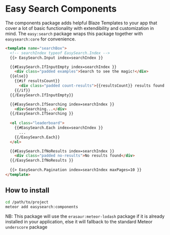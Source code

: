 Easy Search Components
=====================

The components package adds helpful Blaze Templates to your app that cover a lot of basic functionality with extendibility 
and customization in mind. The `easy:search` package wraps this package together with `easysearch:core` for convenience. 

```html
<template name="searchBox">
  <!-- searchIndex typeof EasySearch.Index -->
  {{> EasySearch.Input index=searchIndex }}

  {{#EasySearch.IfInputEmpty index=searchIndex }}
    <div class="padded examples">Search to see the magic!</div>
  {{else}}
    {{#if resultsCount}}
      <div class="padded count-results">{{resultsCount}} results found.</div>
    {{/if}}
  {{/EasySearch.IfInputEmpty}}

  {{#EasySearch.IfSearching index=searchIndex }}
    <div>Searching...</div>
  {{/EasySearch.IfSearching }}  
  
  <ol class="leaderboard">
    {{#EasySearch.Each index=searchIndex }}
      ...
    {{/EasySearch.Each}}
  </ol>

  {{#EasySearch.IfNoResults index=searchIndex }}
    <div class="padded no-results">No results found</div>
  {{/EasySearch.IfNoResults }}
  
  {{> EasySearch.Pagination index=searchIndex maxPages=10 }}
</template>
```

## How to install

```sh
cd /path/to/project
meteor add easysearch:components
```

NB: This package will use the `erasaur:meteor-lodash` package if it is already installed in your application, else it will fallback to the standard Meteor `underscore` package 
